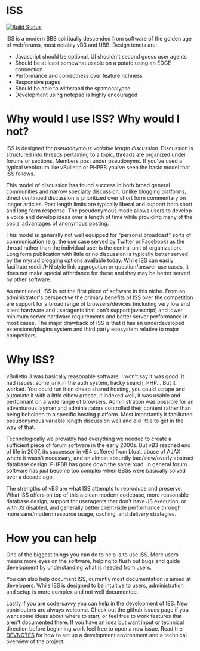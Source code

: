 # ISS
[![Build Status](https://travis-ci.org/Lanny/ISS.svg?branch=master)](https://travis-ci.org/Lanny/ISS)

ISS is a modern BBS spiritually descended from software of the golden age of webforums, most notably vB3 and UBB. Design tenets are:

- Javascript should be optional, UI shouldn't second guess user agents
- Should be at least somewhat usable on a potato using an EDGE connection
- Performance and correctness over feature richness
- Responsive pages
- Should be able to withstand the spamocalypse 
- Development using notepad is highly encouraged

# Why would I use ISS? Why would I not?

ISS is designed for _pseudonymous variable length discussion_. Discussion is structured into threads pertaining to a topic, threads are organized under forums or sections. Members post under pseudonyms. If you've used a typical webforum like vBulletin or PHPBB you've seen the basic model that ISS follows.

This model of discussion has found success in both broad general communities and narrow specialty discussion. Unlike blogging platforms, direct continued discussion is prioritized over short form commentary on longer articles. Post length limits are typically liberal and support both short and long form response. The pseudonymous mode allows users to develop a voice and develop ideas over a length of time while providing many of the social advantages of anonymous posting.

This model is generally not well equipped for "personal broadcast" sorts of communication (e.g. the use case served by Twitter or Facebook) as the thread rather than the individual user is the central unit of organization. Long form publication with little or no discussion is typically better served by the myriad blogging options available today. While ISS can easily facilitate reddit/HN style link aggregation or question/answer use cases, it does not make special affordance for these and they may be better served by other software.

As mentioned, ISS is not the first piece of software in this niche. From an administrator's perspective the primary benefits of ISS over the competition are support for a broad range of browsers/devices (including very low end client hardware and useragents that don't support javascript) and lower minimum server hardware requirements and better server performance in most cases. The major drawback of ISS is that it has an underdeveloped extensions/plugins system and third party ecosystem relative to major competitors.

# Why ISS?

vBulletin 3 was basically reasonable software. I won't say it was good. It had issues: some jank in the auth system, hacky search, PHP... But it worked. You could run it on cheap shared hosting, you could scrape and automate it with a little elbow grease, it indexed well, it was usable and performant on a wide range of browsers. Administration was possible for an adventurous layman and administrators controlled their content rather than being beholden to a specific hosting platform. Most importantly it facilitated pseudonymous variable length discussion well and did little to get in the way of that.

Technologically we provably had everything we needed to create a sufficient piece of forum software in the early 2000s. But vB3 reached end of life in 2007, its successor in vB4 suffered from bloat, abuse of AJAX where it wasn't necessary, and an almost absurdly bad/slow/overly abstract database design. PHPBB has gone down the same road. In general forum software has just become too complex when BBSs were basically solved over a decade ago.

The strengths of vB3 are what ISS attempts to reproduce and preserve. What ISS offers on top of this a clean modern codebase, more reasonable database design, support for useragents that don't have JS execution, or with JS disabled, and generally better client-side performance through more sane/modern resource usage, caching, and delivery strategies.

# How you can help

One of the biggest things you can do to help is to use ISS. More users means more eyes on the software, helping to flush out bugs and guide development by understanding what is needed from users.

You can also help document ISS, currently most documentation is aimed at developers. While ISS is designed to be intuitive to users, administration and setup is more complex and not well documented.

Lastly if you are code-savvy you can help in the development of ISS. New contributors are always welcome. Check out the github issues page if you want some ideas about where to start, or feel free to work features that aren't documented there. If you have an idea but want input or technical direction before beginning work feel free to open a new issue. Read the [DEVNOTES](../docs/DEVNOTES.md) for how to set up a development environment and a technical overview of the project.
